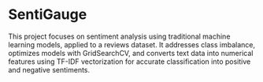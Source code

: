 # SentiGauge
This project focuses on sentiment analysis using traditional machine learning models, applied to a reviews dataset. It addresses class imbalance, optimizes models with GridSearchCV, and converts text data into numerical features using TF-IDF vectorization for accurate classification into positive and negative sentiments.
